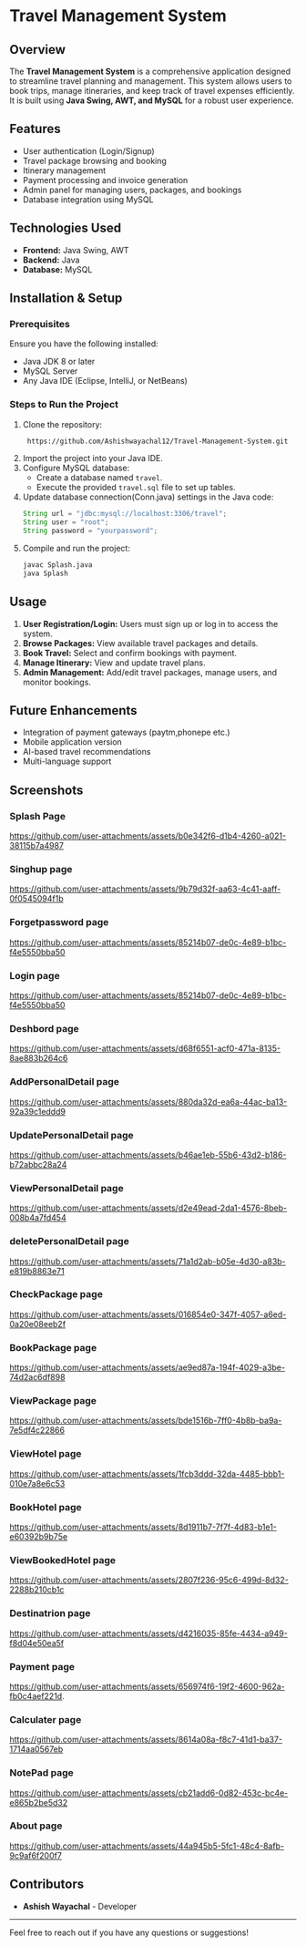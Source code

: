 # Travel Management System

## Overview
The **Travel Management System** is a comprehensive application designed to streamline travel planning and management. This system allows users to book trips, manage itineraries, and keep track of travel expenses efficiently. It is built using **Java Swing, AWT, and MySQL** for a robust user experience.

## Features
- User authentication (Login/Signup)
- Travel package browsing and booking
- Itinerary management
- Payment processing and invoice generation
- Admin panel for managing users, packages, and bookings
- Database integration using MySQL

## Technologies Used
- **Frontend:** Java Swing, AWT
- **Backend:** Java
- **Database:** MySQL

## Installation & Setup
### Prerequisites
Ensure you have the following installed:
- Java JDK 8 or later
- MySQL Server
- Any Java IDE (Eclipse, IntelliJ, or NetBeans)

### Steps to Run the Project
1. Clone the repository:
   ```sh
    https://github.com/Ashishwayachal12/Travel-Management-System.git
   ```
2. Import the project into your Java IDE.
3. Configure MySQL database:
   - Create a database named `travel`.
   - Execute the provided `travel.sql` file to set up tables.
4. Update database connection(Conn.java) settings in the Java code:
   ```java
   String url = "jdbc:mysql://localhost:3306/travel";
   String user = "root";
   String password = "yourpassword";
   ```
5. Compile and run the project:
   ```sh
   javac Splash.java
   java Splash
   ```

## Usage
1. **User Registration/Login:** Users must sign up or log in to access the system.
2. **Browse Packages:** View available travel packages and details.
3. **Book Travel:** Select and confirm bookings with payment.
4. **Manage Itinerary:** View and update travel plans.
5. **Admin Management:** Add/edit travel packages, manage users, and monitor bookings.

## Future Enhancements
- Integration of payment gateways (paytm,phonepe etc.)
- Mobile application version
- AI-based travel recommendations
- Multi-language support

## Screenshots

### Splash Page
https://github.com/user-attachments/assets/b0e342f6-d1b4-4260-a021-38115b7a4987

### Singhup page
https://github.com/user-attachments/assets/9b79d32f-aa63-4c41-aaff-0f0545094f1b

### Forgetpassword page
https://github.com/user-attachments/assets/85214b07-de0c-4e89-b1bc-f4e5550bba50

### Login page
https://github.com/user-attachments/assets/85214b07-de0c-4e89-b1bc-f4e5550bba50

### Deshbord page
https://github.com/user-attachments/assets/d68f6551-acf0-471a-8135-8ae883b264c6


### AddPersonalDetail page
https://github.com/user-attachments/assets/880da32d-ea6a-44ac-ba13-92a39c1eddd9

### UpdatePersonalDetail page
https://github.com/user-attachments/assets/b46ae1eb-55b6-43d2-b186-b72abbc28a24

### ViewPersonalDetail page
https://github.com/user-attachments/assets/d2e49ead-2da1-4576-8beb-008b4a7fd454

### deletePersonalDetail page
https://github.com/user-attachments/assets/71a1d2ab-b05e-4d30-a83b-e819b8863e71

### CheckPackage page
https://github.com/user-attachments/assets/016854e0-347f-4057-a6ed-0a20e08eeb2f

### BookPackage page
https://github.com/user-attachments/assets/ae9ed87a-194f-4029-a3be-74d2ac6df898

### ViewPackage page
https://github.com/user-attachments/assets/bde1516b-7ff0-4b8b-ba9a-7e5df4c22866

### ViewHotel page
https://github.com/user-attachments/assets/1fcb3ddd-32da-4485-bbb1-010e7a8e6c53

### BookHotel page
https://github.com/user-attachments/assets/8d1911b7-7f7f-4d83-b1e1-e60392b9b75e

### ViewBookedHotel page
https://github.com/user-attachments/assets/2807f236-95c6-499d-8d32-2288b210cb1c

### Destinatrion page
https://github.com/user-attachments/assets/d4216035-85fe-4434-a949-f8d04e50ea5f

### Payment page
 https://github.com/user-attachments/assets/656974f6-19f2-4600-962a-fb0c4aef221d.

### Calculater page
https://github.com/user-attachments/assets/8614a08a-f8c7-41d1-ba37-1714aa0567eb

### NotePad page
 https://github.com/user-attachments/assets/cb21add6-0d82-453c-bc4e-e865b2be5d32

### About page
 https://github.com/user-attachments/assets/44a945b5-5fc1-48c4-8afb-9c9af6f200f7

 

## Contributors
- **Ashish Wayachal** - Developer


---
Feel free to reach out if you have any questions or suggestions!

